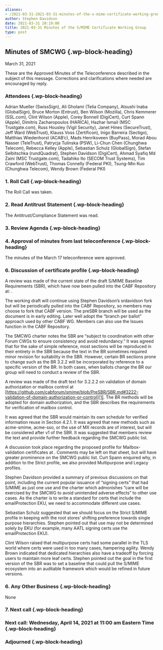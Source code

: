 ```yaml
---
aliases:
- /2021-03-31-2021-03-31-minutes-of-the-s-mime-certificate-working-group/
author: Stephen Davidson
date: 2021-03-31 20:19:00
title: 2021-03-31 Minutes of the S/MIME Certificate Working Group
type: post
---
```


## Minutes of SMCWG {.wp-block-heading}

March 31, 2021

These are the Approved Minutes of the Teleconference described in the subject of this message. Corrections and clarifications where needed are encouraged by reply.

### Attendees {.wp-block-heading}

Adrian Mueller (SwissSign), Ali Gholami (Telia Company), Atsushi Inaba (GlobalSign), Bruce Morton (Entrust), Ben Wilson (Mozilla), Chris Kemmerer (SSL.com), Clint Wilson (Apple), Corey Bonnell (DigiCert), Curt Spann (Apple), Dimitris Zacharopoulos (HARICA), Hazhar Ismail (MSC Trustgate.com), Russ Housley (Vigil Security), Janet Hines (SecureTrust), Jeff Ward (WebTrust), Klauss Voss (Zertificon), Inigo Barreira (Sectigo), Matthias Wiedenhorst (ACAB’c), Mads Henriksveen (BuyPass), Morad Abou Nasser (TeleTrust), Patrycja Tulinska (PSW), Li-Chun Chen (Chunghwa Telecom), Rebecca Kelley (Apple), Sebastian Schulz (GlobalSign), Stefan Selbitschka (rundQuadrat), Stephen Davidson (DigiCert), Ahmad Syafiq Md Zaini (MSC Trustgate.com), Tadahiko Ito (SECOM Trust Systems), Tim Crawford (WebTrust), Thomas Connelly (Federal PKI), Tsung-Min Kuo (Chunghwa Telecom), Wendy Brown (Federal PKI)

### 1. Roll Call {.wp-block-heading}

The Roll Call was taken.

### 2. Read Antitrust Statement {.wp-block-heading}

The Antitrust/Compliance Statement was read.

### 3. Review Agenda {.wp-block-heading}

### 4. Approval of minutes from last teleconference {.wp-block-heading}

The minutes of the March 17 teleconference were approved.

### 6. Discussion of certificate profile {.wp-block-heading}

A review was made of the current state of the draft S/MIME Baseline Requirements (SBR), which have now been pulled into the CABF Repository at: .

The working draft will continue using Stephen Davidson’s srdavidson fork but will be periodically pulled into the CABF Repository, so members may choose to fork that CABF version. The preSBR branch will be used as the document is in early editing. Later well adopt the “branch per ballot” approach used by other CABF WG. Members can also use the Issues function in the CABF Repository.

The SMCWG charter notes the SBR are “subject to coordination with other Forum CWGs to ensure consistency and avoid redundancy.” It was agreed that for the sake of simple reference, most sections will be reproduced in their entirety in the SBR because the text in the BR sometimes required minor revision for suitability in the SBR. However, certain BR sections prone to change such as the BR 3.2.2 will be incorporated by reference to a specific version of the BR. In both cases, when ballots change the BR our group will need to conduct a review of the SBR.

A review was made of the draft text for 3.2.2.2 on validation of domain authorization or mailbox control at [https://github.com/cabforum/smime/blob/PreSBR/SBR.md#3222–validation-of-domain-authorization-or-control][1]. The BR methods will be adopted for domain authorization, and the SBR describes the requirements for verification of mailbox control.

It was agreed that the SBR would maintain its own schedule for verified information reuse in Section 4.2.1. It was agreed that new methods such as acme-smime, acme-sso, or the use of MX records are of interest, but will be considered after v1 of the SBR. It was suggested that members review the text and provide further feedback regarding the SMCWG public list.

A discussion took place regarding the proposed profile for Mailbox-validation certificates at . Comments may be left on that sheet, but will have greater prominence on the SMCWG public list. Curt Spann enquired why, in addition to the Strict profile, we also provided Multipurpose and Legacy profiles.

Stephen Davidson provided a summary of previous discussions on that point, including the current popular issuance of “signing certs” that had S/MIME as just one use and the charter which admonishes “care will be exercised by the SMCWG to avoid unintended adverse effects” to other use cases. As the charter is to write a standard for certs that include the emailProtection EKU, we need to accommodate different use cases.

Sebastian Schulz suggested that we should focus on the Strict S/MIME profile in keeping with the root stores’ shifting preference towards single purpose hierarchies. Stephen pointed out that use may not be determined solely by EKU (for example, many AATL signing certs use the emailProtection EKU).

Clint Wilson raised that multipurpose certs had some parallel in the TLS world where certs were used in too many cases, hampering agility. Wendy Brown indicated that dedicated hierarchies also have a tradeoff by forcing users to maintain more leaf certs. Stephen pointed out the goal in the first version of the SBR was to set a baseline that could pull the S/MIME ecosystem into an auditable framework which would be refined in future versions.

### 6. Any Other Business {.wp-block-heading}

None

### 7. Next call {.wp-block-heading}

### Next call: Wednesday, April 14, 2021 at 11:00 am Eastern Time {.wp-block-heading}

### Adjourned {.wp-block-heading}

[1]: https://github.com/cabforum/smime/blob/PreSBR/SBR.md#3222--validation-of-domain-authorization-or-control